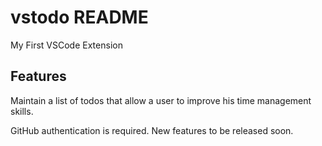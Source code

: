 # vstodo README

My First VSCode Extension

## Features

Maintain a list of todos that allow a user to improve his time management skills.

GitHub authentication is required. New features to be released soon.

